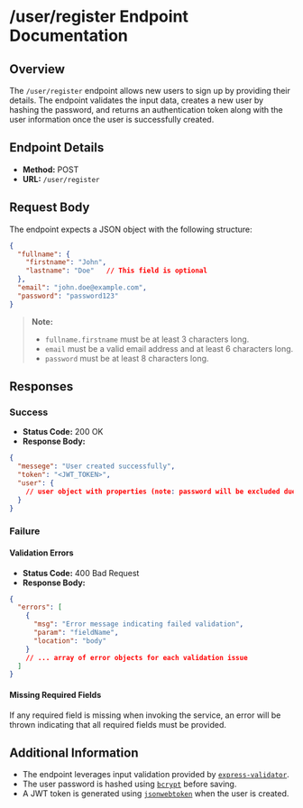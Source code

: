 
# /user/register Endpoint Documentation

## Overview

The `/user/register` endpoint allows new users to sign up by providing their details. The endpoint validates the input data, creates a new user by hashing the password, and returns an authentication token along with the user information once the user is successfully created.

## Endpoint Details

- **Method:** POST  
- **URL:** `/user/register`

## Request Body

The endpoint expects a JSON object with the following structure:

```json
{
  "fullname": {
    "firstname": "John",
    "lastname": "Doe"   // This field is optional
  },
  "email": "john.doe@example.com",
  "password": "password123"
}
```

> **Note:**  
> - `fullname.firstname` must be at least 3 characters long.  
> - `email` must be a valid email address and at least 6 characters long.  
> - `password` must be at least 8 characters long.

## Responses

### Success

- **Status Code:** 200 OK  
- **Response Body:**

```json
{
  "messege": "User created successfully",
  "token": "<JWT_TOKEN>",
  "user": {
    // user object with properties (note: password will be excluded due to select:false)
  }
}
```

### Failure

#### Validation Errors

- **Status Code:** 400 Bad Request  
- **Response Body:**

```json
{
  "errors": [
    {
      "msg": "Error message indicating failed validation",
      "param": "fieldName",
      "location": "body"
    }
    // ... array of error objects for each validation issue
  ]
}
```

#### Missing Required Fields

If any required field is missing when invoking the service, an error will be thrown indicating that all required fields must be provided.

## Additional Information

- The endpoint leverages input validation provided by [`express-validator`](https://github.com/express-validator/express-validator).
- The user password is hashed using [`bcrypt`](https://www.npmjs.com/package/bcrypt) before saving.
- A JWT token is generated using [`jsonwebtoken`](https://github.com/auth0/node-jsonwebtoken) when the user is created.
```


